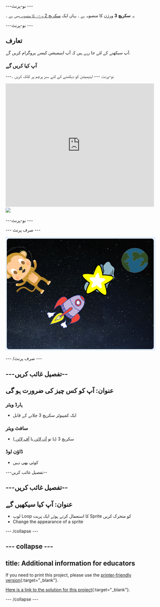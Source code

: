 \---نو-پرنٹ \---

یہ **سکریچ 3** ورژن کا منصوبہ ہے ۔ یہاں ایک [ سکریچ 2 ورژن کا منصوبہ ](https://projects.raspberrypi.org/en/projects/lost-in-space-scratch2) بھی ہے ۔

\---نو-پرنٹ \---

## تعارف

آپ سیکھنے کے لئے جا رہے ہیں کہ آپ اینیمیشن کیسے پروگرام کریں گے.

### آپ کیا کریں گے

\---نو-پرنٹ \--- اینیمیشن کو دیکھنے کے لئے سبز پرچم پر کلک کریں ۔

<div class="scratch-preview">
  <iframe allowtransparency="true" width="485" height="402" src="https://scratch.mit.edu/projects/embed/276873231/?autostart=false" frameborder="0" scrolling="no"></iframe>
  <img src="images/space-final.png">
</div>

\---نو-پرنٹ \---

\--- صرف پرنٹ \---

![مکمل منصوبہ](images/showcase_static.png)

\--- /صرف پرنٹ \---

## \---تفصیل غائب کریں--

## عنوان: آپ کو کس چیز کی ضرورت ہو گی

### ہارڈ ویئر

+ ایک کمپیوٹر سکریچ 3 چلانے کے قابل

### سافٹ ویئر

+ سکریچ 3 (یا تو [ آن لائن ](http://rpf.io/scratchon) یا [ آف لائن ](http://rpf.io/scratchoff) )

### ڈاؤن لوڈ

+ کوئی بھی نہیں

\---تفصیل غائب کریں--

## \---تفصیل غائب کریں--

## عنوان: آپ کیا سیکھیں گے

+ لوپ Loop کا استعمال کرتے ہوئے ایک پریت Sprite کو متحرک کریں
+ Change the appearance of a sprite

\--- /collapse \---

## \--- collapse \---

## title: Additional information for educators

If you need to print this project, please use the [printer-friendly version](https://projects.raspberrypi.org/en/projects/lost-in-space/print){:target="_blank"}.

[Here is a link to the solution for this project](http://rpf.io/p/en/lost-in-space-get){:target="_blank"}.

\--- /collapse \---